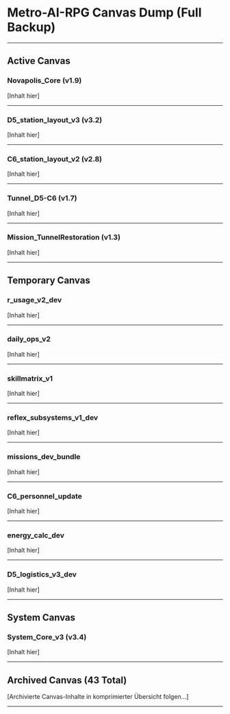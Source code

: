 
# Metro-AI-RPG Canvas Dump (Full Backup)
---

## Active Canvas
### Novapolis_Core (v1.9)
[Inhalt hier]

---

### D5_station_layout_v3 (v3.2)
[Inhalt hier]

---

### C6_station_layout_v2 (v2.8)
[Inhalt hier]

---

### Tunnel_D5-C6 (v1.7)
[Inhalt hier]

---

### Mission_TunnelRestoration (v1.3)
[Inhalt hier]

---

## Temporary Canvas
### r_usage_v2_dev
[Inhalt hier]

---

### daily_ops_v2
[Inhalt hier]

---

### skillmatrix_v1
[Inhalt hier]

---

### reflex_subsystems_v1_dev
[Inhalt hier]

---

### missions_dev_bundle
[Inhalt hier]

---

### C6_personnel_update
[Inhalt hier]

---

### energy_calc_dev
[Inhalt hier]

---

### D5_logistics_v3_dev
[Inhalt hier]

---

## System Canvas
### System_Core_v3 (v3.4)
[Inhalt hier]

---

## Archived Canvas (43 Total)
[Archivierte Canvas-Inhalte in komprimierter Übersicht folgen...]

---
